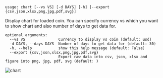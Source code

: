 ```
usage: chart [--vs VS] [-d DAYS] [-h] [--export {csv,json,xlsx,png,jpg,pdf,svg}]
```

Display chart for loaded coin. You can specify currency vs which you want to show chart and also number of days to get data for.

```
optional arguments:
  --vs VS               Currency to display vs coin (default: usd)
  -d DAYS, --days DAYS  Number of days to get data for (default: 30)
  -h, --help            show this help message (default: False)
  --export {csv,json,xlsx,png,jpg,pdf,svg}
                        Export raw data into csv, json, xlsx and figure into png, jpg, pdf, svg (default: )
```

![chart](https://user-images.githubusercontent.com/46355364/154048383-6011faa5-0c68-41eb-b4dd-41923ff7da43.png)
